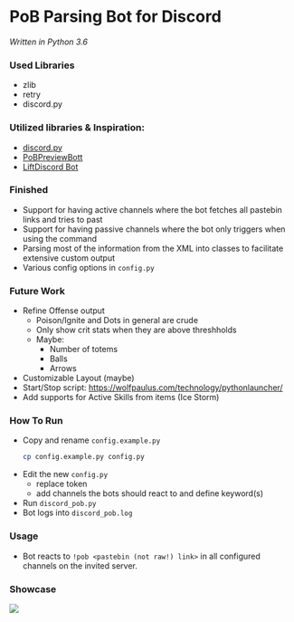 # PoB Parsing Bot for Discord
*Written in Python 3.6*

### Used Libraries
- zlib
- retry
- discord.py

### Utilized libraries & Inspiration:
- [discord.py](https://github.com/Rapptz/discord.py)
- [PoBPreviewBott](https://github.com/aggixx/PoBPreviewBot)
- [LiftDiscord Bot](https://github.com/andreandersen/LiftDiscord/)

### Finished
- Support for having active channels where the bot fetches all pastebin links and tries to past
- Support for having passive channels where the bot only triggers when using the command
- Parsing most of the information from the XML into classes to facilitate extensive custom output
- Various config options in `config.py`
### Future Work
- Refine Offense output
    - Poison/Ignite and Dots in general are crude
    - Only show crit stats when they are above threshholds
    - Maybe: 
        - Number of totems
        - Balls
        - Arrows 
- Customizable Layout (maybe)
- Start/Stop script: https://wolfpaulus.com/technology/pythonlauncher/
- Add supports for Active Skills from items (Ice Storm)


### How To Run
- Copy and rename `config.example.py`
  ```bash
  cp config.example.py config.py
  ```
- Edit the new `config.py`
    - replace token
    - add channels the bots should react to and define keyword(s)
- Run `discord_pob.py`
- Bot logs into `discord_pob.log`

### Usage
- Bot reacts to `!pob <pastebin (not raw!) link>` in all configured channels on the invited server.
### Showcase
![](https://cdn.discordapp.com/attachments/418758449954947076/419161884139454477/unknown.png)

